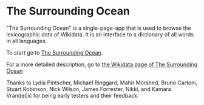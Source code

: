 # The Surrounding Ocean

"The Surrounding Ocean" is a single-page-app that is used to browse
the lexicographic data of Wikidata.
It is an interface to a dictionary of all words in all languages.

To start go to [The Surrounding Ocean](https://vrandezo.github.io/TheSurroundingOcean).

For a more detailed description, go to
[the Wikidata page of The Surrounding Ocean](https://www.wikidata.org/wiki/Wikidata:The_Surrounding_Ocean)

Thanks to Lydia Pintscher, Michael Ringgard, Mahir Morshed, Bruno Cartoni, Stuart Robinson, Nick Wilson, James Forrester, Nikki, and Kamara Vrandečić for being early testers and their feedback.
